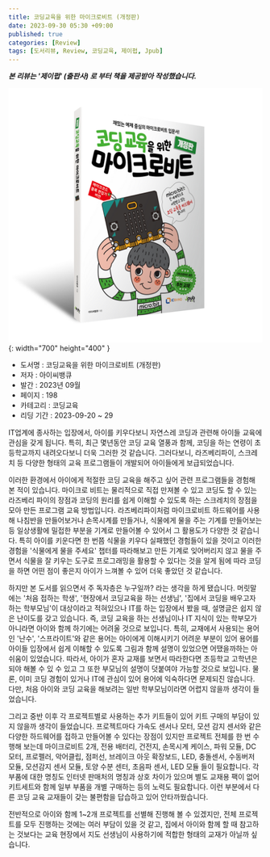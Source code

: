 ```yaml
---
title: 코딩교육을 위한 마이크로비트 (개정판)
date: 2023-09-30 05:30 +09:00
published: true
categories: [Review]
tags: [도서리뷰, Review, 코딩교육, 제이펍, Jpub]
---
```


***본 리뷰는 '제이펍' (출판사) 로 부터 책을 제공받아 작성했습니다.***

![Cover Page](/assets/images/microbit.png){: width="700" height="400" }

- 도서명 : 코딩교육을 위한 마이크로비트 (개정판)
- 저자 : 아이씨뱅큐
- 발간 : 2023년 09월
- 페이지 : 198
- 카테고리 : 코딩교육
- 리딩 기간 : 2023-09-20 ~ 29


IT업계에 종사하는 입장에서, 아이를 키우다보니 자연스레 코딩과 관련해 아이들 교육에 관심을 갖게 됩니다. 
특히, 최근 몇년동안 코딩 교육 열풍과 함께, 코딩을 하는 연령이 초등학교까지 내려오다보니 더욱 그러한 것 같습니다. 
그러다보니, 라즈베리파이, 스크레치 등 다양한 형태의 교육 프로그램들이 개발되어 아이들에게 보급되었습니다. 

이러한 환경에서 아이에게 적절한 코딩 교육을 해주고 싶어 관련 프로그램들을 경험해 본 적이 있습니다. 
마이크로 비트는 물리적으로 직접 만져볼 수 있고 코딩도 할 수 있는 라즈베리 파이의 장점과 코딩의 원리를 쉽게 이해할 수 있도록 하는 스크레치의 장점을 모아 만든 프로그램 교육 방법입니다. 
라즈베리파이처럼 마이크로비트 하드웨어를 사용해 나침반을 만들어보거나 손목시계를 만들거나, 식물에게 물을 주는 기계를 만들어보는 등
일상생활에 밀접한 부분을 기계로 만들어볼 수 있어서 그 활용도가 다양한 것 같습니다. 특히 아이를 키운다면 한 번쯤 식물을 키우다 실패했던 경험들이 있을 것이고 이러한 경험을 '식물에게 물을 주세요' 챕터를 따라해보고 만든 기계로 잊어버리지 않고 물을 주면서 식물을 잘 키우는 도구로 프로그래밍을 활용할 수 있다는 것을 알게 됨에 따라 코딩을 하면 어떤 점이 좋은지 아이가 느껴볼 수 있어 더욱 좋았던 것 같습니다. 

하지만 본 도서를 읽으면서 주 독자층은 누구일까? 라는 생각을 하게 됐습니다. 머릿말에는 '처음 접하는 학생', '현장에서 코딩교육을 하는 선생님', '집에서 코딩을 배우고자하는 학부모님'이 대상이라고 적혀있으나 IT를 하는 입장에서 봤을 때, 설명글은 쉽지 않은 난이도를 갖고 있습니다. 즉, 코딩 교육을 하는 선생님이나 IT 지식이 있는 학부모가 아니라면 아이와 함께 하기에는 어려울 것으로 보입니다. 
특히, 교재에서 사용되는 용어인 '난수', '스프라이트'와 같은 용어는 아이에게 이해시키기 어려운 부분이 있어 용어를 아이들 입장에서 쉽게 이해할 수 있도록 그림과 함께 설명이 있었으면 어땠을까하는 아쉬움이 있었습니다. 따라서, 아이가 혼자 교재를 보면서 따라한다면 초등학교 고학년은 되야 해볼 수 있 수 있고 그 또한 부모님의 설명이 덧붙여야 가능할 것으로 보입니다. 
물론, 이미 코딩 경험이 있거나 IT에 관심이 있어 용어에 익숙하다면 문제되진 않습니다. 
다만, 처음 아이와 코딩 교육을 해보려는 일반 학부모님이라면 어렵지 않을까 생각이 들었습니다. 

그리고 중반 이후 각 프로젝트별로 사용하는 추가 키트들이 있어 키트 구매의 부담이 있지 않을까 생각이 들었습니다. 
프로젝트마다 가속도 센서나 모터, 모션 감지 센서와 같은 다양한 하드웨어를 접하고 만들어볼 수 있다는 장점이 있지만 프로젝트 전체를 한 번 수행해 보는데 마이크로비트 2개, 전용 배터리, 건전지, 손목시계 케이스, 파워 모듈, DC 모터, 프로펠러, 악어클립, 점퍼선, 브레이크 아웃 확장보드, LED, 충돌센서, 수동버저 모듈, 모션감지 센서 모듈, 토양 수분 센터, 초음파 센서, LED 모듈 들이 필요합니다. 
각 부품에 대한 명칭도 인터넷 판매처의 명칭과 상호 차이가 있으며 별도 교재용 팩이 없어 키트세트와 함께 일부 부품을 개별 구매하는 등의 노력도 필요합니다. 이런 부분에서 다른 코딩 교육 교재들이 갖는 불편함을 답습하고 있어 안타까웠습니다. 

전반적으로 아이와 함께 1~2개 프로젝트를 선별해 진행해 볼 수 있겠지만, 전체 프로젝트를 모두 진행하는 것에는 여러 부담이 있을 것 같고, 집에서 아이와 함께 할 때 참고하는 것보다는 교육 현장에서 지도 선생님이 사용하기에 적합한 형태의 교재가 아닐까 싶습니다. 

